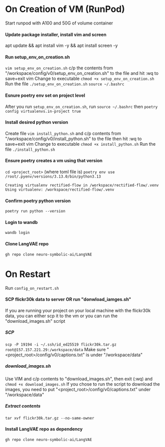 # On Creation of VM (RunPod)
Start runpod with A100 and 50G of volume container

#### Update package installer, install vim and screen
apt update && apt install vim -y && apt install screen -y

#### Run setup_env_on_creation.sh ####
`vim setup_env_on_creation.sh`
c/p the contents from "/workspace/config/v0/setup_env_on_creation.sh" to the file and hit :wq to save+exit vim
Change to executable `chmod +x setup_env_on_creation.sh`
Run the file `./setup_env_on_creation.sh`
`source ~/.bashrc`

#### Esnure poetry env set on project level
After you run `setup_env_on_creation.sh`, run `source ~/.bashrc` then `poetry config virtualenvs.in-project true`

#### Install desired python version 
Create file `vim install_python.sh` and c/p contents from "/workspace/config/v0/install_python.sh" to the file then hit :wq to save+exit vim
Change to executable `chmod +x install_python.sh`
Run the file `./install_python.sh`

#### Ensure poetry creates a vm using that version
`cd <project_root>` (where toml file is)
`poetry env use /root/.pyenv/versions/3.13.0/bin/python3.13`
```
Creating virtualenv rectified-flow in /workspace/rectified-flow/.venv
Using virtualenv: /workspace/rectified-flow/.venv
```
#### Confirm poetry python version
`poetry run python --version`

#### Login to wandb
`wandb login`

#### Clone LangVAE repo
`gh repo clone neuro-symbolic-ai/LangVAE`

# On Restart
Run `config_on_restart.sh`


#### SCP flickr30k data to server OR run "donwload_iamges.sh"
If you are running your project on your local machine with the flickr30k data, you can either scp it to the vm
or you can run the "download_images.sh" script

##### SCP
`scp -P 19194 -i ~/.ssh/id_ed25519 flickr30k.tar.gz root@157.157.221.29:/workspace/data`
Make sure "<project_root>/config/v0/captions.txt" is under "/workspace/data"

##### download_images.sh
Use VIM and c/p contents to "download_images.sh", then exit (:wq) and `chmod +x download_images.sh`
If you chose to run the script to download the images, you need to put "<project_root>/config/v0/captions.txt" under "/workspace/data"

##### Extract contents
`tar xvf flickr30k.tar.gz --no-same-owner`

#### Install LangVAE repo as dependency
`gh repo clone neuro-symbolic-ai/LangVAE`